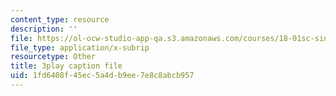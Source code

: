 ```yaml
---
content_type: resource
description: ''
file: https://ol-ocw-studio-app-qa.s3.amazonaws.com/courses/18-01sc-single-variable-calculus-fall-2010/1fd6408f45ec5a4db9ee7e8c8abcb957_eHJuAByQf5A.vtt
file_type: application/x-subrip
resourcetype: Other
title: 3play caption file
uid: 1fd6408f-45ec-5a4d-b9ee-7e8c8abcb957
---
```

